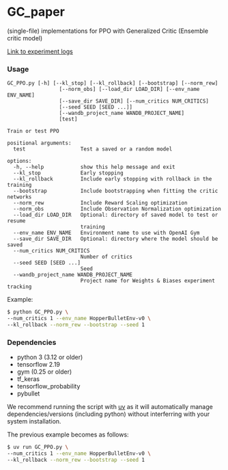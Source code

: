 # GC_paper
(single-file) implementations for PPO with Generalized Critic (Ensemble critic model)

[Link to experiment logs](https://wandb.ai/rlexp/GC_paper/reports/Experimental-Results--VmlldzoyOTg5NTky)

### Usage

```
GC_PPO.py [-h] [--kl_stop] [--kl_rollback] [--bootstrap] [--norm_rew]
                 [--norm_obs] [--load_dir LOAD_DIR] [--env_name ENV_NAME]
                 [--save_dir SAVE_DIR] [--num_critics NUM_CRITICS]
                 [--seed SEED [SEED ...]]
                 [--wandb_project_name WANDB_PROJECT_NAME]
                 [test]

Train or test PPO

positional arguments:
  test                  Test a saved or a random model

options:
  -h, --help            show this help message and exit
  --kl_stop             Early stopping
  --kl_rollback         Include early stopping with rollback in the training
  --bootstrap           Include bootstrapping when fitting the critic networks
  --norm_rew            Include Reward Scaling optimization
  --norm_obs            Include Observation Normalization optimization
  --load_dir LOAD_DIR   Optional: directory of saved model to test or resume
                        training
  --env_name ENV_NAME   Environment name to use with OpenAI Gym
  --save_dir SAVE_DIR   Optional: directory where the model should be saved
  --num_critics NUM_CRITICS
                        Number of critics
  --seed SEED [SEED ...]
                        Seed
  --wandb_project_name WANDB_PROJECT_NAME
                        Project name for Weights & Biases experiment tracking
```

Example:

```bash
$ python GC_PPO.py \
--num_critics 1 --env_name HopperBulletEnv-v0 \ 
--kl_rollback --norm_rew --bootstrap --seed 1
```

### Dependencies

- python 3 (3.12 or older)
- tensorflow 2.19
- gym (0.25 or older)
- tf_keras
- tensorflow_probability
- pybullet


We recommend running the script with [uv](https://github.com/astral-sh/uv) as it will automatically manage dependencies/versions (including python) without interferring with your system installation.

The previous example becomes as follows:

```bash
$ uv run GC_PPO.py \
--num_critics 1 --env_name HopperBulletEnv-v0 \ 
--kl_rollback --norm_rew --bootstrap --seed 1
```
